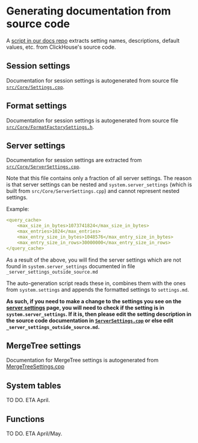 # Generating documentation from source code

A [script in our docs repo](https://github.com/ClickHouse/clickhouse-docs/blob/main/scripts/settings/autogenerate-settings.sh) 
extracts setting names, descriptions, default values, etc. from ClickHouse's source code.

## Session settings

Documentation for session settings is autogenerated from source file [`src/Core/Settings.cpp`](https://github.com/ClickHouse/ClickHouse/blob/master/src/Core/Settings.cpp).

## Format settings

Documentation for session settings is autogenerated from source file [`src/Core/FormatFactorySettings.h`](https://github.com/ClickHouse/ClickHouse/blob/master/src/Core/FormatFactorySettings.h).

## Server settings

Documentation for session settings are extracted from [`src/Core/ServerSettings.cpp`](https://github.com/ClickHouse/ClickHouse/blob/master/src/Core/ServerSettings.cpp).

Note that this file contains only a fraction of all server settings. 
The reason is that server settings can be nested and `system.server_settings` 
(which is built from `src/Core/ServerSettings.cpp`) and cannot represent nested
settings.

Example:

```yaml
<query_cache>
    <max_size_in_bytes>1073741824</max_size_in_bytes>
    <max_entries>1024</max_entries>
    <max_entry_size_in_bytes>1048576</max_entry_size_in_bytes>
    <max_entry_size_in_rows>30000000</max_entry_size_in_rows>
</query_cache>
```
As a result of the above, you will find the server settings which are not found 
in `system.server_settings` documented in file `_server_settings_outside_source.md`

The auto-generation script reads these in, combines them with the ones from 
`system.settings` and appends the formatted settings to `settings.md`.

**As such, if you need to make a change to the settings you see on the 
[server settings](clickhouse.com/docs/operations/server-configuration-parameters/) 
page, you will need to check if the setting is in `system.server_settings`. 
If it is, then please edit the setting description in the source code documentation
in [`ServerSettings.cpp`](https://github.com/ClickHouse/ClickHouse/blob/master/src/Core/ServerSettings.cpp) 
or else edit `_server_settings_outside_source.md`.**

## MergeTree settings

Documentation for MergeTree settings is autogenerated from [MergeTreeSettings.cpp](https://github.com/ClickHouse/ClickHouse/blob/master/src/Storages/MergeTree/MergeTreeSettings.cpp)

## System tables

TO DO. ETA April.

## Functions

TO DO. ETA April/May.
